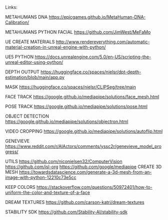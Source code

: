 Links:

METAHUMANS DNA
https://epicgames.github.io/MetaHuman-DNA-Calibration/

METAHUMANS PYTHON FACIAL
https://github.com/JimWest/MeFaMo

UE CREATE MATERIALS
http://www.rendereverything.com/automatic-material-creation-in-unreal-engine-with-python/

UE5 PYTHON
https://docs.unrealengine.com/5.0/en-US/scripting-the-unreal-editor-using-python/

DEPTH OUTPUT
https://huggingface.co/spaces/nielsr/dpt-depth-estimation/blob/main/app.py

MASK
https://huggingface.co/spaces/nielsr/CLIPSeg/tree/main

FACE TRACK
https://google.github.io/mediapipe/solutions/face_mesh.html

POSE TRACK
https://google.github.io/mediapipe/solutions/pose.html

OBJECT DETECTION
https://google.github.io/mediapipe/solutions/objectron.html

VIDEO CROPPING
https://google.github.io/mediapipe/solutions/autoflip.html

GENEVIEVE
https://www.reddit.com/r/AIActors/comments/yssc2r/genevieve_model_progress/

UTILS
https://github.com/niconielsen32/ComputerVision
https://github.com/isl-org
https://github.com/google/mediapipe
CREATE 3D MESH
https://towardsdatascience.com/generate-a-3d-mesh-from-an-image-with-python-12210c73e5cc

KEEP COLORS
https://stackoverflow.com/questions/50972401/how-to-uniform-the-color-and-texture-of-a-face

DREAM TEXTURES
https://github.com/carson-katri/dream-textures

STABILITY SDK
https://github.com/Stability-AI/stability-sdk


